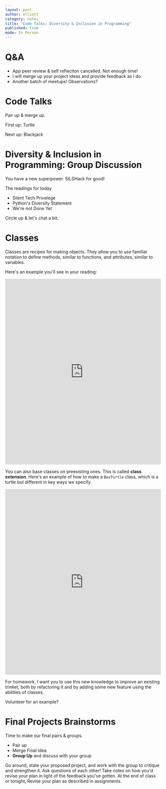 ```yaml
---
layout: post
author: elliott
category: notes
title: "Code Talks; Diversity & Inclusion in Programming"
published: true
mode: In Person
---
```


# Q&A

* App peer review & self refleciton cancelled.  Not enough time!
* I will merge up your project ideas and provide feedback as I do.
* Another batch of meetups!  Observations?

# Code Talks

Pair up & merge up.

First up: Turtle

Next up: Blackjack

# Diversity & Inclusion in Programming: Group Discussion

You have a new superpower.  SILSHack for good!

The readings for today

- Silent Tech Privelege
- Python's Diversity Statement
- We're not Done Yet

Circle up & let's chat a bit.

# Classes

Classes are recipes for making objects.  They allow you to use familiar notation to define methods, similar to functions, and attributes, similar to variables.

Here's an example you'll see in your reading:

<iframe src="https://trinket.io/embed/python3/15442d2e1a" width="100%" height="600" frameborder="0" marginwidth="0" marginheight="0" allowfullscreen></iframe>

You can also base classes on preexisting ones.  This is called **class extension**.  Here's an example of how to make a `BoxTurtle` class, which is a turtle but different in key ways we specify.

<iframe src="https://trinket.io/embed/python/84d92ea244" width="100%" height="600" frameborder="0" marginwidth="0" marginheight="0" allowfullscreen></iframe>

For homework, I want you to use this new knowledge to improve an existing trinket, both by refactoring it and by adding some new feature using the abilities of classes.

Volunteer for an example?

# Final Projects Brainstorms

Time to make our final pairs & groups.

* Pair up
* Merge Final Idea
* **Group Up** and discuss with your group

Go around, state your proposed project, and work with the group to critique and strengthen it.  Ask questions of each other!  Take notes on how you'd revise your plan in light of the feedback you've gotten.  At the end of class or tonight, Revise your plan as described in assignments.

